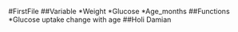 #FirstFile
##Variable
*Weight
*Glucose
*Age_months
##Functions
*Glucose uptake change with age
##Holi Damian 
